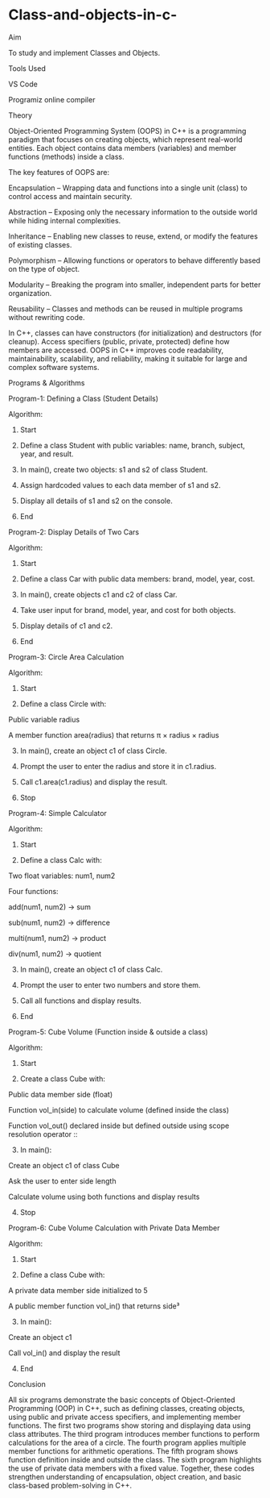 # Class-and-objects-in-c-

Aim

To study and implement Classes and Objects.


Tools Used

VS Code

Programiz online compiler


Theory

Object-Oriented Programming System (OOPS) in C++ is a programming paradigm that focuses on creating objects, which represent real-world entities. Each object contains data members (variables) and member functions (methods) inside a class.

The key features of OOPS are:

Encapsulation – Wrapping data and functions into a single unit (class) to control access and maintain security.

Abstraction – Exposing only the necessary information to the outside world while hiding internal complexities.

Inheritance – Enabling new classes to reuse, extend, or modify the features of existing classes.

Polymorphism – Allowing functions or operators to behave differently based on the type of object.

Modularity – Breaking the program into smaller, independent parts for better organization.

Reusability – Classes and methods can be reused in multiple programs without rewriting code.


In C++, classes can have constructors (for initialization) and destructors (for cleanup). Access specifiers (public, private, protected) define how members are accessed. OOPS in C++ improves code readability, maintainability, scalability, and reliability, making it suitable for large and complex software systems.


Programs & Algorithms

Program-1: Defining a Class (Student Details)

Algorithm:

1. Start


2. Define a class Student with public variables: name, branch, subject, year, and result.


3. In main(), create two objects: s1 and s2 of class Student.


4. Assign hardcoded values to each data member of s1 and s2.


5. Display all details of s1 and s2 on the console.


6. End



Program-2: Display Details of Two Cars

Algorithm:

1. Start


2. Define a class Car with public data members: brand, model, year, cost.


3. In main(), create objects c1 and c2 of class Car.


4. Take user input for brand, model, year, and cost for both objects.


5. Display details of c1 and c2.


6. End



Program-3: Circle Area Calculation

Algorithm:

1. Start


2. Define a class Circle with:

Public variable radius

A member function area(radius) that returns π × radius × radius



3. In main(), create an object c1 of class Circle.


4. Prompt the user to enter the radius and store it in c1.radius.


5. Call c1.area(c1.radius) and display the result.


6. Stop



Program-4: Simple Calculator

Algorithm:

1. Start


2. Define a class Calc with:

Two float variables: num1, num2

Four functions:

add(num1, num2) → sum

sub(num1, num2) → difference

multi(num1, num2) → product

div(num1, num2) → quotient




3. In main(), create an object c1 of class Calc.


4. Prompt the user to enter two numbers and store them.


5. Call all functions and display results.


6. End



Program-5: Cube Volume (Function inside & outside a class)

Algorithm:

1. Start


2. Create a class Cube with:

Public data member side (float)

Function vol_in(side) to calculate volume (defined inside the class)

Function vol_out() declared inside but defined outside using scope resolution operator ::



3. In main():

Create an object c1 of class Cube

Ask the user to enter side length

Calculate volume using both functions and display results



4. Stop



Program-6: Cube Volume Calculation with Private Data Member

Algorithm:

1. Start


2. Define a class Cube with:

A private data member side initialized to 5

A public member function vol_in() that returns side³



3. In main():

Create an object c1

Call vol_in() and display the result



4. End



Conclusion

All six programs demonstrate the basic concepts of Object-Oriented Programming (OOP) in C++, such as defining classes, creating objects, using public and private access specifiers, and implementing member functions. The first two programs show storing and displaying data using class attributes. The third program introduces member functions to perform calculations for the area of a circle. The fourth program applies multiple member functions for arithmetic operations. The fifth program shows function definition inside and outside the class. The sixth program highlights the use of private data members with a fixed value. Together, these codes strengthen understanding of encapsulation, object creation, and basic class-based problem-solving in C++.


